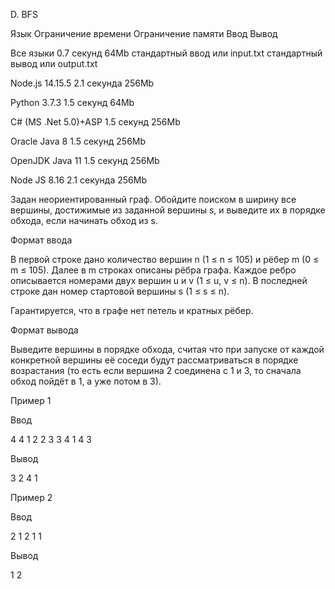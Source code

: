 D. BFS

Язык	Ограничение времени	Ограничение памяти	Ввод	Вывод

Все языки	0.7 секунд	64Mb	стандартный ввод или input.txt	стандартный вывод или output.txt

Node.js 14.15.5	2.1 секунда	256Mb

Python 3.7.3	1.5 секунд	64Mb

C# (MS .Net 5.0)+ASP	1.5 секунд	256Mb

Oracle Java 8	1.5 секунд	256Mb

OpenJDK Java 11	1.5 секунд	256Mb

Node JS 8.16	2.1 секунда	256Mb

Задан неориентированный граф. Обойдите поиском в ширину все вершины, достижимые из заданной вершины s, и выведите их в порядке обхода, если начинать обход из s.

Формат ввода

В первой строке дано количество вершин n (1 ≤ n ≤ 105) и рёбер m (0 ≤ m ≤ 105). Далее в m строках описаны рёбра графа. Каждое ребро описывается номерами двух вершин u и v (1 ≤ u, v ≤ n). В последней строке дан номер стартовой вершины s (1 ≤ s ≤ n).

Гарантируется, что в графе нет петель и кратных рёбер.

Формат вывода

Выведите вершины в порядке обхода, считая что при запуске от каждой конкретной вершины её соседи будут рассматриваться в порядке возрастания (то есть если вершина 2 соединена с 1 и 3, то сначала обход пойдёт в 1, а уже потом в 3).

Пример 1

Ввод	

4 4
1 2
2 3
3 4
1 4
3

Вывод

3 2 4 1 

Пример 2

Ввод

2 1
2 1
1

Вывод

1 2 